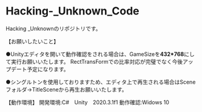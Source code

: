 # Hacking-_Unknown_Code
Hacking _Unknownのリポジトリです。

【お願いしたいこと】<br>

●Unityエディタを開いて動作確認をされる場合は、GameSizeを<b>432*768</b>にして実行お願いいたします。
RectTransFormでの比率対応が完璧でなく今後アップデート予定になります。

●シングルトンを使用しておりますため、エディタ上で再生される場合はSceneフォルダ→TitleSceneから再生お願いいたします。

【動作環境】
開発環境:C#　Unity　2020.3.1f1
動作確認:Widows 10



